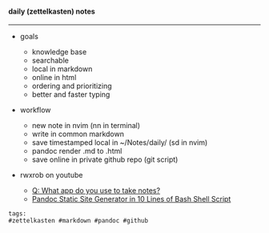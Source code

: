 #### daily (zettelkasten) notes
---

* goals
    * knowledge base
    * searchable
    * local in markdown
    * online in html
    * ordering and prioritizing
    * better and faster typing

* workflow
    * new note in nvim (nn in terminal)
    * write in common markdown
    * save timestamped local in ~/Notes/daily/ (sd in nvim)
    * pandoc render .md to .html
    * save online in private github repo (git script)


* rwxrob on youtube
    * [Q: What app do you use to take notes?](https://www.youtube.com/watch?v=26X2onaKGc0 "rwxrob on notes")
    * [Pandoc Static Site Generator in 10 Lines of Bash Shell Script](https://www.youtube.com/watch?v=26X2onaKGc0 "rwxrob on pandoc")

```
tags:
#zettelkasten #markdown #pandoc #github

